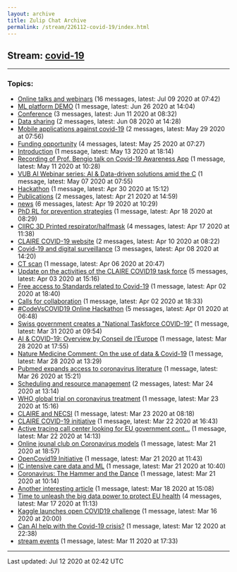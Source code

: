 ```yaml
---
layout: archive
title: Zulip Chat Archive
permalink: /stream/226112-covid-19/index.html
---
```


## Stream: [covid-19](https://claire4ai.github.io/archive/stream/226112-covid-19/index.html)
---

### Topics:

* [Online talks and webinars](topic/Online.20talks.20and.20webinars.html) (16 messages, latest: Jul 09 2020 at 07:42)
* [ML platform DEMO](topic/ML.20platform.20DEMO.html) (1 message, latest: Jun 26 2020 at 14:04)
* [Conference](topic/Conference.html) (3 messages, latest: Jun 11 2020 at 08:32)
* [Data sharing](topic/Data.20sharing.html) (2 messages, latest: Jun 08 2020 at 14:28)
* [Mobile applications against covid-19](topic/Mobile.20applications.20against.20covid-19.html) (2 messages, latest: May 29 2020 at 07:56)
* [Funding opportunity](topic/Funding.20opportunity.html) (4 messages, latest: May 25 2020 at 07:27)
* [Introduction](topic/Introduction.html) (1 message, latest: May 13 2020 at 18:14)
* [Recording of  Prof. Bengio talk on Covid-19 Awareness App](topic/Recording.20of.20.20Prof.2E.20Bengio.20talk.20on.20Covid-19.20Awareness.20App.html) (1 message, latest: May 11 2020 at 10:28)
* [VUB AI Webinar series: AI & Data-driven solutions amid the C](topic/VUB.20AI.20Webinar.20series.3A.20AI.20.26.20Data-driven.20solutions.20amid.20the.20C.html) (1 message, latest: May 07 2020 at 07:55)
* [Hackathon](topic/Hackathon.html) (1 message, latest: Apr 30 2020 at 15:12)
* [Publications](topic/Publications.html) (2 messages, latest: Apr 21 2020 at 14:59)
* [news](topic/news.html) (6 messages, latest: Apr 19 2020 at 10:29)
* [PhD RL for prevention strategies](topic/PhD.20RL.20for.20prevention.20strategies.html) (1 message, latest: Apr 18 2020 at 08:29)
* [CIIRC 3D Printed respirator/halfmask](topic/CIIRC.203D.20Printed.20respirator.2Fhalfmask.html) (4 messages, latest: Apr 17 2020 at 11:38)
* [CLAIRE COVID-19 website](topic/CLAIRE.20COVID-19.20website.html) (2 messages, latest: Apr 10 2020 at 08:22)
* [Covid-19 and digital surveillance](topic/Covid-19.20and.20digital.20surveillance.html) (3 messages, latest: Apr 08 2020 at 14:20)
* [CT scan](topic/CT.20scan.html) (1 message, latest: Apr 06 2020 at 20:47)
* [Update on the activities of the CLAIRE COVID19 task force](topic/Update.20on.20the.20activities.20of.20the.20CLAIRE.20COVID19.20task.20force.html) (5 messages, latest: Apr 03 2020 at 15:16)
* [Free access to Standards related to Covid-19](topic/Free.20access.20to.20Standards.20related.20to.20Covid-19.html) (1 message, latest: Apr 02 2020 at 18:40)
* [Calls for collaboration](topic/Calls.20for.20collaboration.html) (1 message, latest: Apr 02 2020 at 18:33)
* [#CodeVsCOVID19 Online Hackathon](topic/.23CodeVsCOVID19.20Online.20Hackathon.html) (5 messages, latest: Apr 01 2020 at 06:48)
* [Swiss government  creates a  "National Taskforce COVID-19"](topic/Swiss.20government.20.20creates.20a.20.20.22National.20Taskforce.20COVID-19.22.html) (1 message, latest: Mar 31 2020 at 09:54)
* [AI & COVID-19: Overview by Conseil de l’Europe](topic/AI.20.26.20COVID-19.3A.20Overview.20by.20Conseil.20de.20l.E2.80.99Europe.html) (1 message, latest: Mar 28 2020 at 17:55)
* [Nature Medicine Comment: On the use of data & Covid-19](topic/Nature.20Medicine.20Comment.3A.20On.20the.20use.20of.20data.20.26.20Covid-19.html) (1 message, latest: Mar 28 2020 at 13:29)
* [Pubmed expands access to coronavirus literature](topic/Pubmed.20expands.20access.20to.20coronavirus.20literature.html) (1 message, latest: Mar 26 2020 at 15:21)
* [Scheduling and resource management](topic/Scheduling.20and.20resource.20management.html) (2 messages, latest: Mar 24 2020 at 13:14)
* [WHO global trial on coronavirus treatment](topic/WHO.20global.20trial.20on.20coronavirus.20treatment.html) (1 message, latest: Mar 23 2020 at 15:16)
* [CLAIRE and NECSI](topic/CLAIRE.20and.20NECSI.html) (1 message, latest: Mar 23 2020 at 08:18)
* [CLAIRE COVID-19 initiative](topic/CLAIRE.20COVID-19.20initiative.html) (1 message, latest: Mar 22 2020 at 16:43)
* [Active tracing call center looking for EU government cont...](topic/Active.20tracing.20call.20center.20looking.20for.20EU.20government.20cont.2E.2E.2E.html) (1 message, latest: Mar 22 2020 at 14:13)
* [Online jounal club on Coronavirus models](topic/Online.20jounal.20club.20on.20Coronavirus.20models.html) (1 message, latest: Mar 21 2020 at 18:57)
* [OpenCovid19 Initiative](topic/OpenCovid19.20Initiative.html) (1 message, latest: Mar 21 2020 at 11:43)
* [IC intensive care data and ML](topic/IC.20intensive.20care.20data.20and.20ML.html) (1 message, latest: Mar 21 2020 at 10:40)
* [Coronavirus: The Hammer and the Dance](topic/Coronavirus.3A.20The.20Hammer.20and.20the.20Dance.html) (1 message, latest: Mar 21 2020 at 10:14)
* [Another interesting article](topic/Another.20interesting.20article.html) (1 message, latest: Mar 18 2020 at 15:08)
* [Time to unleash the big data power to protect EU health](topic/Time.20to.20unleash.20the.20big.20data.20power.20to.20protect.20EU.20health.html) (4 messages, latest: Mar 17 2020 at 11:13)
* [Kaggle launches open COVID19 challenge](topic/Kaggle.20launches.20open.20COVID19.20challenge.html) (1 message, latest: Mar 16 2020 at 20:00)
* [Can AI help with the Covid-19 crisis?](topic/Can.20AI.20help.20with.20the.20Covid-19.20crisis.3F.html) (1 message, latest: Mar 12 2020 at 22:38)
* [stream events](topic/stream.20events.html) (1 message, latest: Mar 11 2020 at 17:33)

<hr><p>Last updated: Jul 12 2020 at 02:42 UTC</p>